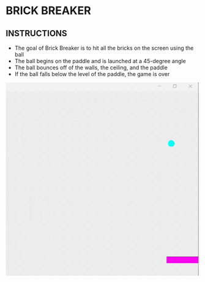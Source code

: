 # BRICK BREAKER 

## INSTRUCTIONS
- The goal of Brick Breaker is to hit all the bricks on the screen using the ball
- The ball begins on the paddle and is launched at a 45-degree angle 
- The ball bounces off of the walls, the ceiling, and the paddle
- If the ball falls below the level of the paddle, the game is over

![BrickBreaker.gif](../../../../../BrickBreaker.gif)


